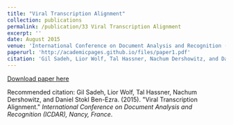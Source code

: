 ```yaml
---
title: "Viral Transcription Alignment"
collection: publications
permalink: /publication/33 Viral Transcription Alignment
excerpt: ''
date: August 2015
venue: 'International Conference on Document Analysis and Recognition (ICDAR), Nancy, France'
paperurl: 'http://academicpages.github.io/files/paper1.pdf'
citation: 'Gil Sadeh, Lior Wolf, Tal Hassner, Nachum Dershowitz, and Daniel Stokl Ben-Ezra. (2015). &quot;Viral Transcription Alignment.&quot; <i>International Conference on Document Analysis and Recognition (ICDAR), Nancy, France</i>.'
---
```


[Download paper here](http://academicpages.github.io/files/paper1.pdf)

Recommended citation: Gil Sadeh, Lior Wolf, Tal Hassner, Nachum Dershowitz, and Daniel Stokl Ben-Ezra. (2015). "Viral Transcription Alignment." <i>International Conference on Document Analysis and Recognition (ICDAR), Nancy, France</i>. 
